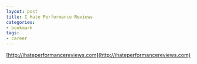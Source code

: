 ```yaml
---
layout: post
title: I Hate Performance Reviews
categories:
- bookmark
tags:
- career
---
```

[http://ihateperformancereviews.com](http://ihateperformancereviews.com)
